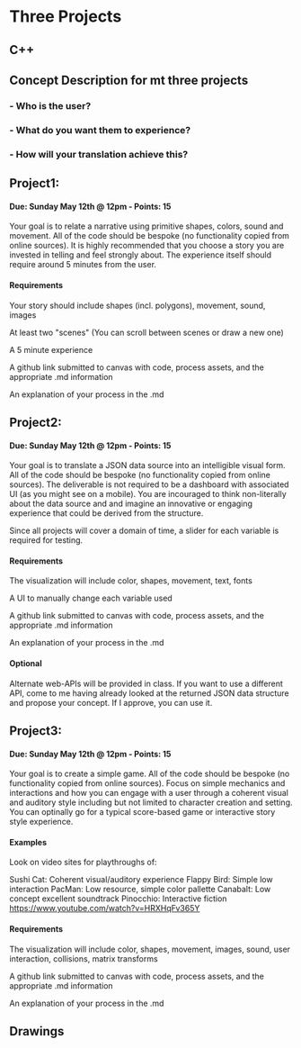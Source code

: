 # Three Projects

## C++


## Concept Description for mt three projects
### - Who is the user?
### - What do you want them to experience?
### - How will your translation achieve this?

## Project1:
#### Due: Sunday May 12th @ 12pm - Points: 15
Your goal is to relate a narrative using primitive shapes, colors, sound and movement. All of the code should be bespoke (no functionality copied from online sources). It is highly recommended that you choose a story you are invested in telling and feel strongly about. The experience itself should require around 5 minutes from the user.

#### Requirements
Your story should include shapes (incl. polygons), movement, sound, images

At least two "scenes" (You can scroll between scenes or draw a new one)

A 5 minute experience

A github link submitted to canvas with code, process assets, and the appropriate .md information

An explanation of your process in the .md

## Project2:
#### Due: Sunday May 12th @ 12pm - Points: 15
Your goal is to translate a JSON data source into an intelligible visual form. All of the code should be bespoke (no functionality copied from online sources). The deliverable is not required to be a dashboard with associated UI (as you might see on a mobile). You are incouraged to think non-literally about the data source and and imagine an innovative or engaging experience that could be derived from the structure.

Since all projects will cover a domain of time, a slider for each variable is required for testing.

#### Requirements
The visualization will include color, shapes, movement, text, fonts

A UI to manually change each variable used

A github link submitted to canvas with code, process assets, and the appropriate .md information

An explanation of your process in the .md

#### Optional
Alternate web-APIs will be provided in class. If you want to use a different API, come to me having already looked at the returned JSON data structure and propose your concept. If I approve, you can use it.

## Project3:
#### Due: Sunday May 12th @ 12pm - Points: 15
Your goal is to create a simple game. All of the code should be bespoke (no functionality copied from	online sources). Focus on simple mechanics and interactions and how you can engage with a user through a coherent visual and auditory style including but not limited to character creation and setting. You can optinally go for a typical score-based game or interactive story style experience.

#### Examples
Look on video sites for playthroughs of:

Sushi Cat: Coherent visual/auditory experience
Flappy Bird: Simple low interaction
PacMan: Low resource, simple color pallette
Canabalt: Low concept excellent soundtrack
Pinocchio: Interactive fiction https://www.youtube.com/watch?v=HRXHqFv365Y
#### Requirements
The visualization will include color, shapes, movement, images, sound, user interaction, collisions, matrix transforms

A github link submitted to canvas with code, process assets, and the appropriate .md information

An explanation of your process in the .md



## Drawings



